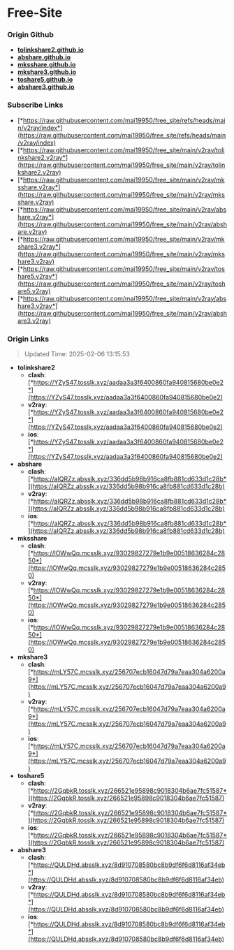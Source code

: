 # Free-Site

### Origin Github

- [**tolinkshare2.github.io**](https://github.com/tolinkshare2/tolinkshare2.github.io)
- [**abshare.github.io**](https://github.com/abshare/abshare.github.io)
- [**mksshare.github.io**](https://github.com/mksshare/mksshare.github.io)
- [**mkshare3.github.io**](https://github.com/mkshare3/mkshare3.github.io)
- [**toshare5.github.io**](https://github.com/toshare5/toshare5.github.io)
- [**abshare3.github.io**](https://github.com/abshare3/abshare3.github.io)

### Subscribe Links

- [*https://raw.githubusercontent.com/mai19950/free_site/refs/heads/main/v2ray/index*](https://raw.githubusercontent.com/mai19950/free_site/refs/heads/main/v2ray/index)
- [*https://raw.githubusercontent.com/mai19950/free_site/main/v2ray/tolinkshare2.v2ray*](https://raw.githubusercontent.com/mai19950/free_site/main/v2ray/tolinkshare2.v2ray)
- [*https://raw.githubusercontent.com/mai19950/free_site/main/v2ray/mksshare.v2ray*](https://raw.githubusercontent.com/mai19950/free_site/main/v2ray/mksshare.v2ray)
- [*https://raw.githubusercontent.com/mai19950/free_site/main/v2ray/abshare.v2ray*](https://raw.githubusercontent.com/mai19950/free_site/main/v2ray/abshare.v2ray)
- [*https://raw.githubusercontent.com/mai19950/free_site/main/v2ray/mkshare3.v2ray*](https://raw.githubusercontent.com/mai19950/free_site/main/v2ray/mkshare3.v2ray)
- [*https://raw.githubusercontent.com/mai19950/free_site/main/v2ray/toshare5.v2ray*](https://raw.githubusercontent.com/mai19950/free_site/main/v2ray/toshare5.v2ray)
- [*https://raw.githubusercontent.com/mai19950/free_site/main/v2ray/abshare3.v2ray*](https://raw.githubusercontent.com/mai19950/free_site/main/v2ray/abshare3.v2ray)

### Origin Links

> Updated Time: 2025-02-06 13:15:53

- **tolinkshare2**
  - **clash**: [*https://YZyS47.tosslk.xyz/aadaa3a3f6400860fa940815680be0e2*](https://YZyS47.tosslk.xyz/aadaa3a3f6400860fa940815680be0e2)
  - **v2ray**: [*https://YZyS47.tosslk.xyz/aadaa3a3f6400860fa940815680be0e2*](https://YZyS47.tosslk.xyz/aadaa3a3f6400860fa940815680be0e2)
  - **ios**: [*https://YZyS47.tosslk.xyz/aadaa3a3f6400860fa940815680be0e2*](https://YZyS47.tosslk.xyz/aadaa3a3f6400860fa940815680be0e2)
- **abshare**
  - **clash**: [*https://aIQRZz.absslk.xyz/336dd5b98b916ca8fb881cd633d1c28b*](https://aIQRZz.absslk.xyz/336dd5b98b916ca8fb881cd633d1c28b)
  - **v2ray**: [*https://aIQRZz.absslk.xyz/336dd5b98b916ca8fb881cd633d1c28b*](https://aIQRZz.absslk.xyz/336dd5b98b916ca8fb881cd633d1c28b)
  - **ios**: [*https://aIQRZz.absslk.xyz/336dd5b98b916ca8fb881cd633d1c28b*](https://aIQRZz.absslk.xyz/336dd5b98b916ca8fb881cd633d1c28b)
- **mksshare**
  - **clash**: [*https://lOWwQq.mcsslk.xyz/93029827279e1b9e00518636284c2850*](https://lOWwQq.mcsslk.xyz/93029827279e1b9e00518636284c2850)
  - **v2ray**: [*https://lOWwQq.mcsslk.xyz/93029827279e1b9e00518636284c2850*](https://lOWwQq.mcsslk.xyz/93029827279e1b9e00518636284c2850)
  - **ios**: [*https://lOWwQq.mcsslk.xyz/93029827279e1b9e00518636284c2850*](https://lOWwQq.mcsslk.xyz/93029827279e1b9e00518636284c2850)
- **mkshare3**
  - **clash**: [*https://mLY57C.mcsslk.xyz/256707ecb16047d79a7eaa304a6200a9*](https://mLY57C.mcsslk.xyz/256707ecb16047d79a7eaa304a6200a9)
  - **v2ray**: [*https://mLY57C.mcsslk.xyz/256707ecb16047d79a7eaa304a6200a9*](https://mLY57C.mcsslk.xyz/256707ecb16047d79a7eaa304a6200a9)
  - **ios**: [*https://mLY57C.mcsslk.xyz/256707ecb16047d79a7eaa304a6200a9*](https://mLY57C.mcsslk.xyz/256707ecb16047d79a7eaa304a6200a9)
- **toshare5**
  - **clash**: [*https://2GqbkR.tosslk.xyz/266521e95898c9018304b6ae7fc51587*](https://2GqbkR.tosslk.xyz/266521e95898c9018304b6ae7fc51587)
  - **v2ray**: [*https://2GqbkR.tosslk.xyz/266521e95898c9018304b6ae7fc51587*](https://2GqbkR.tosslk.xyz/266521e95898c9018304b6ae7fc51587)
  - **ios**: [*https://2GqbkR.tosslk.xyz/266521e95898c9018304b6ae7fc51587*](https://2GqbkR.tosslk.xyz/266521e95898c9018304b6ae7fc51587)
- **abshare3**
  - **clash**: [*https://QULDHd.absslk.xyz/8d910708580bc8b9df6f6d8116af34eb*](https://QULDHd.absslk.xyz/8d910708580bc8b9df6f6d8116af34eb)
  - **v2ray**: [*https://QULDHd.absslk.xyz/8d910708580bc8b9df6f6d8116af34eb*](https://QULDHd.absslk.xyz/8d910708580bc8b9df6f6d8116af34eb)
  - **ios**: [*https://QULDHd.absslk.xyz/8d910708580bc8b9df6f6d8116af34eb*](https://QULDHd.absslk.xyz/8d910708580bc8b9df6f6d8116af34eb)
